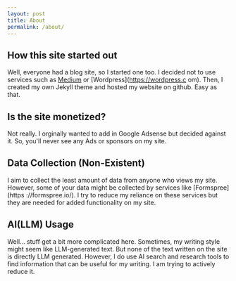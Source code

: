 ```yaml
---
layout: post
title: About
permalink: /about/
---
```

## How this site started out
Well, everyone had a blog site, so I started one too. I decided not to use
services such as [Medium](https://medium.com) or [Wordpress](https://wordpress.c
om). Then, I created my own Jekyll theme and hosted my website on github. Easy
as that.

## Is the site monetized?
Not really. I orginally wanted to add in Google Adsense but decided against it.
So, you'll never see any Ads or sponsors on my site.

## Data Collection (Non-Existent)
I aim to collect the least amount of data from anyone who views my site.
However, some of your data might be collected by services like [Formspree](https
://formspree.io/). I try to reduce my reliance on these services but they are
needed for added functionality on my site.

## AI(LLM) Usage
Well... stuff get a bit more complicated here. Sometimes, my writing style might
seem like LLM-generated text. But none of the text written on the site is
directly LLM generated. However, I do use AI search and research tools to find
information that can be useful for my writing. I am trying to actively reduce
it.
